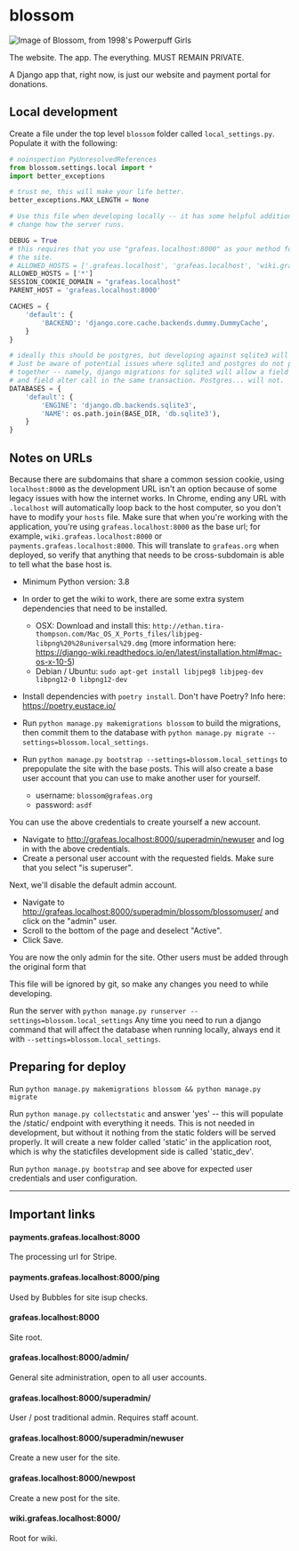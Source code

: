 # blossom

![Image of Blossom, from 1998's Powerpuff Girls](https://vignette.wikia.nocookie.net/powerpuff/images/2/23/Blossom-pic.png/revision/latest?cb=20190329151816)

The website. The app. The everything. MUST REMAIN PRIVATE.

A Django app that, right now, is just our website and payment portal for donations.

## Local development

Create a file under the top level `blossom` folder called `local_settings.py`. Populate it with the following:

```python
# noinspection PyUnresolvedReferences
from blossom.settings.local import *
import better_exceptions

# trust me, this will make your life better.
better_exceptions.MAX_LENGTH = None

# Use this file when developing locally -- it has some helpful additions which
# change how the server runs.

DEBUG = True
# this requires that you use "grafeas.localhost:8000" as your method for accessing
# the site.
# ALLOWED_HOSTS = ['.grafeas.localhost', 'grafeas.localhost', 'wiki.grafeas.localhost']
ALLOWED_HOSTS = ['*']
SESSION_COOKIE_DOMAIN = "grafeas.localhost"
PARENT_HOST = 'grafeas.localhost:8000'

CACHES = {
    'default': {
        'BACKEND': 'django.core.cache.backends.dummy.DummyCache',
    }
}

# ideally this should be postgres, but developing against sqlite3 will work.
# Just be aware of potential issues where sqlite3 and postgres do not play well
# together -- namely, django migrations for sqlite3 will allow a field creation
# and field alter call in the same transaction. Postgres... will not.
DATABASES = {
    'default': {
        'ENGINE': 'django.db.backends.sqlite3',
        'NAME': os.path.join(BASE_DIR, 'db.sqlite3'),
    }
}
```

## Notes on URLs

Because there are subdomains that share a common session cookie, using `localhost:8000` as the development URL isn't an option because of some legacy issues with how the internet works. In Chrome, ending any URL with `.localhost` will automatically loop back to the host computer, so you don't have to modify your `hosts` file. Make sure that when you're working with the application, you're using `grafeas.localhost:8000` as the base url; for example, `wiki.grafeas.localhost:8000` or `payments.grafeas.localhost:8000`. This will translate to `grafeas.org` when deployed, so verify that anything that needs to be cross-subdomain is able to tell what the base host is.


* Minimum Python version: 3.8

* In order to get the wiki to work, there are some extra system dependencies that need to be installed. 
  * OSX: Download and install this: `http://ethan.tira-thompson.com/Mac_OS_X_Ports_files/libjpeg-libpng%20%28universal%29.dmg` (more information here: https://django-wiki.readthedocs.io/en/latest/installation.html#mac-os-x-10-5)
  * Debian / Ubuntu: `sudo apt-get install libjpeg8 libjpeg-dev libpng12-0 libpng12-dev`

* Install dependencies with `poetry install`. Don't have Poetry? Info here: https://poetry.eustace.io/

* Run `python manage.py makemigrations blossom` to build the migrations, then commit them to the database with `python manage.py migrate --settings=blossom.local_settings`.

* Run `python manage.py bootstrap --settings=blossom.local_settings` to prepopulate the site with the base posts. This will also create a base user account that you can use to make another user for yourself.

  * username: `blossom@grafeas.org`
  * password: `asdf`

You can use the above credentials to create yourself a new account.
* Navigate to http://grafeas.localhost:8000/superadmin/newuser and log in with the above credentials.
* Create a personal user account with the requested fields. Make sure that you select "is superuser".

Next, we'll disable the default admin account.
* Navigate to http://grafeas.localhost:8000/superadmin/blossom/blossomuser/ and click on the "admin" user.
* Scroll to the bottom of the page and deselect "Active".
* Click Save.

You are now the only admin for the site. Other users must be added through the original form that 

This file will be ignored by git, so make any changes you need to while developing.

Run the server with `python manage.py runserver --settings=blossom.local_settings` Any time you need to run a django command that will affect the database when running locally, always end it with `--settings=blossom.local_settings`.

## Preparing for deploy

Run `python manage.py makemigrations blossom && python manage.py migrate`

Run `python manage.py collectstatic` and answer 'yes' -- this will populate the /static/ endpoint with everything it needs. This is not needed in development, but without it nothing from the static folders will be served properly. It will create a new folder called 'static' in the application root, which is why the staticfiles development side is called 'static_dev'.

Run `python manage.py bootstrap` and see above for expected user credentials and user configuration.

---

## Important links

#### payments.grafeas.localhost:8000

The processing url for Stripe.

#### payments.grafeas.localhost:8000/ping

Used by Bubbles for site isup checks.

#### grafeas.localhost:8000

Site root.

#### grafeas.localhost:8000/admin/

General site administration, open to all user accounts.

#### grafeas.localhost:8000/superadmin/

User / post traditional admin. Requires staff acount.

#### grafeas.localhost:8000/superadmin/newuser

Create a new user for the site.

#### grafeas.localhost:8000/newpost

Create a new post for the site.

#### wiki.grafeas.localhost:8000/

Root for wiki.
